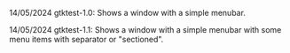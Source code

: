 14/05/2024 gtktest-1.0: Shows a window with a simple menubar.

14/05/2024 gtktest-1.1: Shows a window with a simple menubar with some menu items with separator or "sectioned".
